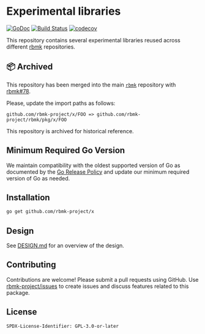# Experimental libraries

[![GoDoc](https://pkg.go.dev/badge/github.com/rbmk-project/x)](https://pkg.go.dev/github.com/rbmk-project/x) [![Build Status](https://github.com/rbmk-project/x/actions/workflows/go.yml/badge.svg)](https://github.com/rbmk-project/x/actions) [![codecov](https://codecov.io/gh/rbmk-project/x/branch/main/graph/badge.svg)](https://codecov.io/gh/rbmk-project/x)

This repository contains several experimental libraries
reused across different [rbmk](https://github.com/rbmk-project)
repositories.

## 📦 Archived

This repository has been merged into the main [`rbmk`](
https://github.com/rbmk-project/rbmk) repository with
[rbmk#78](https://github.com/rbmk-project/rbmk/pull/78).

Please, update the import paths as follows:

```
github.com/rbmk-project/x/FOO => github.com/rbmk-project/rbmk/pkg/x/FOO
```

This repository is archived for historical reference.

## Minimum Required Go Version

We maintain compatibility with the oldest supported version of Go as
documented by the [Go Release Policy](https://golang.org/doc/devel/release.html#policy)
and update our minimum required version of Go as needed.

## Installation

```sh
go get github.com/rbmk-project/x
```

## Design

See [DESIGN.md](DESIGN.md) for an overview of the design.

## Contributing

Contributions are welcome! Please submit a pull requests
using GitHub. Use [rbmk-project/issues](https://github.com/rbmk-project/issues)
to create issues and discuss features related to this package.

## License

```
SPDX-License-Identifier: GPL-3.0-or-later
```
